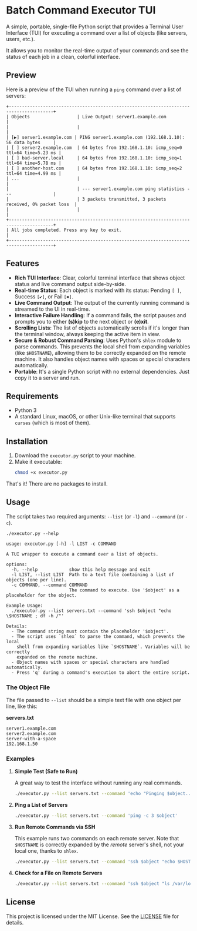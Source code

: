 # Batch Command Executor TUI

A simple, portable, single-file Python script that provides a Terminal User Interface (TUI) for executing a command over a list of objects (like servers, users, etc.).

It allows you to monitor the real-time output of your commands and see the status of each job in a clean, colorful interface.

## Preview

Here is a preview of the TUI when running a `ping` command over a list of servers:

```
+---------------------------------------------------------------------------------------+
| Objects                  | Live Output: server1.example.com                           |
|                          |                                                            |
| [▶] server1.example.com | PING server1.example.com (192.168.1.10): 56 data bytes     |
| [ ] server2.example.com  | 64 bytes from 192.168.1.10: icmp_seq=0 ttl=64 time=5.23 ms |
| [ ] bad-server.local     | 64 bytes from 192.168.1.10: icmp_seq=1 ttl=64 time=5.78 ms |
| [ ] another-host.com     | 64 bytes from 192.168.1.10: icmp_seq=2 ttl=64 time=4.99 ms |
| ...                      |                                                            |
|                          | --- server1.example.com ping statistics ---                |
|                          | 3 packets transmitted, 3 packets received, 0% packet loss  |
|                          |                                                            |
+---------------------------------------------------------------------------------------+
| All jobs completed. Press any key to exit.                                            |
+---------------------------------------------------------------------------------------+
```

## Features

- **Rich TUI Interface**: Clear, colorful terminal interface that shows object status and live command output side-by-side.
- **Real-time Status**: Each object is marked with its status: Pending `[ ]`, Success `[✔]`, or Fail `[✖]`.
- **Live Command Output**: The output of the currently running command is streamed to the UI in real-time.
- **Interactive Failure Handling**: If a command fails, the script pauses and prompts you to either **(s)kip** to the next object or **(e)xit**.
- **Scrolling Lists**: The list of objects automatically scrolls if it's longer than the terminal window, always keeping the active item in view.
- **Secure & Robust Command Parsing**: Uses Python's `shlex` module to parse commands. This prevents the local shell from expanding variables (like `$HOSTNAME`), allowing them to be correctly expanded on the remote machine. It also handles object names with spaces or special characters automatically.
- **Portable**: It's a single Python script with no external dependencies. Just copy it to a server and run.

## Requirements

- Python 3
- A standard Linux, macOS, or other Unix-like terminal that supports `curses` (which is most of them).

## Installation

1.  Download the `executor.py` script to your machine.
2.  Make it executable:
    ```bash
    chmod +x executor.py
    ```

That's it! There are no packages to install.

## Usage

The script takes two required arguments: `--list` (or `-l`) and `--command` (or `-c`).

```
./executor.py --help
```

```
usage: executor.py [-h] -l LIST -c COMMAND

A TUI wrapper to execute a command over a list of objects.

options:
  -h, --help            show this help message and exit
  -l LIST, --list LIST  Path to a text file containing a list of objects (one per line).
  -c COMMAND, --command COMMAND
                        The command to execute. Use '$object' as a placeholder for the object.

Example Usage:
  ./executor.py --list servers.txt --command 'ssh $object "echo \$HOSTNAME ; df -h /"'

Details:
  - The command string must contain the placeholder '$object'.
  - The script uses `shlex` to parse the command, which prevents the local
    shell from expanding variables like `$HOSTNAME`. Variables will be correctly
    expanded on the remote machine.
  - Object names with spaces or special characters are handled automatically.
  - Press 'q' during a command's execution to abort the entire script.
```

### The Object File

The file passed to `--list` should be a simple text file with one object per line, like this:

**servers.txt**
```
server1.example.com
server2.example.com
server-with-a-space
192.168.1.50
```

### Examples

1.  **Simple Test (Safe to Run)**

    A great way to test the interface without running any real commands.

    ```bash
    ./executor.py --list servers.txt --command 'echo "Pinging $object..." && sleep 2'
    ```

2.  **Ping a List of Servers**

    ```bash
    ./executor.py --list servers.txt --command 'ping -c 3 $object'
    ```

3.  **Run Remote Commands via SSH**

    This example runs two commands on each remote server. Note that `$HOSTNAME` is correctly expanded by the *remote* server's shell, not your local one, thanks to `shlex`.

    ```bash
    ./executor.py --list servers.txt --command 'ssh $object "echo $HOSTNAME ; df -h /"'
    ```

4.  **Check for a File on Remote Servers**

    ```bash
    ./executor.py --list servers.txt --command 'ssh $object "ls /var/log/app.log"'
    ```

## License

This project is licensed under the MIT License. See the [LICENSE](LICENSE) file for details.

